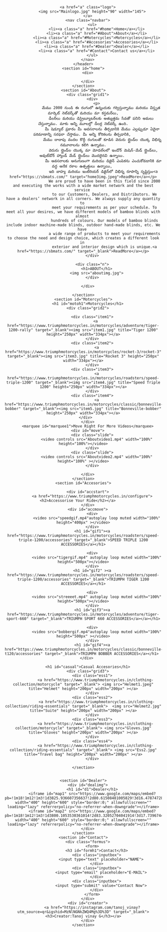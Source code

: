 <!DOCTYPE html>
<html lang="en">
<head>
    <meta charset="UTF-8">
    <meta name="viewport" content="width=device-width, initial-scale=1.0">
    <title>Document</title>
    <link rel="stylesheet" href="triumph.css">
</head>
<body>
    <header class="header">
        
        <a href="a" class="logo">
            <img src="Mainlogo.jpg" height="90" width="145">
        </a>
        <nav class="navbar">
            <ul>
                <li><a class="a" href="#home">Home</a></li>
                <li><a class="a" href="#About">About</a></li>
                <li><a class="a" href="#Motercycles">Motercycles</a></li>
                <li><a class="a" href="#Accesories">Accesories</a></li>
                <li><a class="a" href="#Dealer">Dealer</a></li>
                <li><a class="a" href="#Contact">Contact us</a></li>
            </ul>
        </nav>
    </header>
    <section id="home">
        <div>
            
        </div>
    </section>
    <section id="About">
        <div class="grid1">
            <div>
                <p>
                    మేము 2000 నుండి ఈ రంగంలో ఉన్నందుకు గర్విస్తున్నాము మరియు విస్తృత మార్కెట్ నెట్‌వర్క్‌తో మరియు మా కస్టమర్‌లు,
                    డీలర్‌లు మరియు డిస్ట్రిబ్యూటర్‌లకు అత్యుత్తమ సేవతో పనిని అమలు చేస్తున్నాము. మాకు అన్ని మూలల్లో డీలర్ల నెట్‌వర్క్ ఉంది.
                     మీ షెడ్యూల్ ప్రకారం మీ అవసరాలను తీర్చడానికి మేము ఎల్లప్పుడూ ఏదైనా పరిమాణాన్ని సరఫరా చేస్తాము. మీ అన్ని కోరికలను తీర్చడానికి, 
                     మేము దాదాపు వందల కొద్దీ రంగులతో కూడిన వెదురు బ్లైండ్‌ల యొక్క విభిన్న నమూనాలను కలిగి ఉన్నాము.
                      వెదురు బ్లైండ్‌ల యొక్క మా మోడల్‌లలో ఇండోర్ మెషిన్-మేడ్ బ్లైండ్‌లు, అవుట్‌డోర్ హ్యాండ్ మేడ్ బ్లైండ్‌లు మొదలైనవి ఉన్నాయి. 
                      మీ అవసరాలకు అనుగుణంగా మరియు డిజైన్ ఎంపికను ఎంచుకోవడానికి మా వద్ద అనేక రకాల ఉత్పత్తులు ఉన్నాయి, 
                      ఇది బాహ్య మరియు ఇంటీరియర్ డిజైన్‌లో విభిన్న రూపాన్ని సృష్టిస్తుం<a href="https://sbmats.com/" target="home3img.jpeg">ReadMore</a></p>
                       We are proud to have been in this field since 2000 and executing the works with a wide market network and the best service 
                       to our Customers, Dealers, and Distributors. We have a dealers’ network in all corners. We always supply any quantity to 
                       meet your requirements as per your schedule. To meet all your desires, we have different models of bamboo blinds with almost 
                       hundreds of colours. Our models of bamboo blinds include indoor machine-made blinds, outdoor hand-made blinds, etc. We have 
                       a wide range of products to meet your requirements to choose the need and design choice, which creates a different look in 
                       exterior and interior design which is unique.<a href="https://sbmats.com/" target="_blank">ReadMore</a></p>
            </div>
            
            <div class="n">
                <h1>ABOUT</h1>
                <img src="aboutimg.jpg">
            </div>
            
        </div>
        
    </section>
    <section id="Motercycles">
        <h1 id="motoh1">Motorcycles</h1>
        <div class="grid2">
            
            <div class="item1">
               <a href="https://www.triumphmotorcycles.in/motorcycles/adventure/tiger-1200-rally" target="_blank"><img src="item1.jpg" title="Tiger 1200" height="250px" width="334px"></a>
            </div>
            <div class="item2">
                <a href="https://www.triumphmotorcycles.in/motorcycles/rocket-3/rocket-3" target="_blank"><img src="item3.jpg" title="Rocket 3" height="250px" width="334px"></a>
            </div>
            <div class="item3">
                <a href="https://www.triumphmotorcycles.in/motorcycles/roadsters/speed-triple-1200" target="_blank"><img src="item4.jpg" title="Speed Triple 1200" height="250px" width="334px"></a>
            </div>
            <div class="item4">
                <a href="https://www.triumphmotorcycles.in/motorcycles/classic/bonneville-bobber" target="_blank"><img src="item5.jpg" title="Bonneville-bobber" height="250px" width="334px"></a>
            </div>      
        </div>
        <marquee id="marquee1">Move Right For More Videos</marquee>
        <div id="move">
            <div class="slide">
                <video controls src="Aboutvideo1.mp4" width="100%" height="100%"></video>
            </div>
            <div class="slide">
                <video controls src="Aboutvideo2.mp4" width="100%" height="100%" ></video>
            </div>
            
        </div>
    </section>
    <section id="Accesories">
        
        <div id="accstart">
            <a href="https://www.triumphmotorcycles.in/configure"><h2>Accessorise Your Ride</h2></a>     
        </div>
        <div id="accmove">
            <div>
                <video src="speedgif.mp4"autoplay loop muted width="100%" height="400px" ></video>
            </div>
            <h1 id="gif1"><a href="https://www.triumphmotorcycles.in/motorcycles/roadsters/speed-triple-1200/accessories" target="_blank">SPEED TRIPLE 1200 ACCESSORIES</a></h1>
            
            <div>
                <video src="tigergif.mp4" autoplay loop muted width="100%" height="500px"></video>
            </div>
            <h1 id="gif2" ><a href="https://www.triumphmotorcycles.in/motorcycles/roadsters/speed-triple-1200/accessories" target="_blank">TRIUMPH TIGER 1200 ACCESSORIES</a></h1>
            
            <div>
                <video src="streeeet.mp4" autoplay loop muted width="100%" height="500px"></video>
            </div>
            <h1 id="gif3"><a href="https://www.triumphmotorcycles.in/motorcycles/adventure/tiger-sport-660" target="_blank">TRIUMPH SPORT 660 ACCESSORIES</a></a></h1>
            
            <div>
                <video src="bobbergif.mp4"autoplay loop muted width="100%" height="500px" ></video>
            </div>
            <h1 id="gif4"><a href="https://www.triumphmotorcycles.in/motorcycles/classic/bonneville-t120/accessories" target="_blank">TRIUMPH BOBBER ACCESSORIES</a></h1>    
        </div> 

        <h1 id="casual">Casual Accesories</h1>
        <div class="grid3">
            <div class="ess1">
               <a href="https://www.triumphmotorcycles.in/clothing-collection/motorcycle" target="_blank"> <img src="Helmet1.jpeg" title="Helmet" height="200px" width="200px" ></a>
            </div>
            <div class="ess2">
                <a href="https://www.triumphmotorcycles.in/clothing-collection/riding-essentials" target="_blank">  <img src="Helmet2.jpg" title="Suite" height="200px" width="200px" ></a>
            </div>
            <div class="ess3">
               <a href="https://www.triumphmotorcycles.in/clothing-collection/motorcycle" target="_blank"> <img src="Gloves.jpg" title="Gloves" height="200px" width="200px" ></a>
            </div>
            <div class="ess4">
               <a href="https://www.triumphmotorcycles.in/clothing-collection/riding-essentials" target="_blank"> <img src="Ess2.jpg" title="Travel bag" height="200px" width="200px" ></a>
            </div>

    </section>


    <section id="Dealer">
        <div id="dealimg">
            <h1 id="d1">Dealer</h1>
            <iframe id="map1" src="https://www.google.com/maps/embed?pb=!1m18!1m12!1m3!1d3825.936607356637!2d80.61508481005829!3d16.478747284195997!2m3!1f0!2f0!3f0!3m2!1i1024!2i768!4f13.1!3m3!1m2!1s0x3a35f1567151b5c5%3A0x30f69ebbdc55ab5a!2sVIJAYAWADA%20TRIUMPH!5e0!3m2!1sen!2sin!4v1691350412238!5m2!1sen!2sin" width="400" height="600" style="border:0;" allowfullscreen="" loading="lazy" referrerpolicy="no-referrer-when-downgrade"></iframe>
            <iframe id="map2" src="https://www.google.com/maps/embed?pb=!1m18!1m12!1m3!1d3800.1053530361014!2d83.32052704041914!3d17.73967444004613!2m3!1f0!2f0!3f0!3m2!1i1024!2i768!4f13.1!3m3!1m2!1s0x3a3959ac66f886bd%3A0xf1493c1b8f4f6689!2sTriumph%20Motorcycles%20Vizag!5e0!3m2!1sen!2sin!4v1691350612922!5m2!1sen!2sin" width="400" height="600" style="border:0;" allowfullscreen="" loading="lazy" referrerpolicy="no-referrer-when-downgrade"></iframe>
        </div>
    </section>
    <section id="Contact">
        <div class="formus">
            <form>
                <h3 id="formh1">Contact</h3>
                <div class="inputbox">
                    <input type="text" placeholder="NAME">
                </div>
                <div class="inputbox">
                    <input type="email" placeholder="E-MAIL">
                </div>
                <div class="inputbox">
                    <input type="submit" value="Contact Now">
                </div>
            </form>
        </div>
        <div id="creator">
            <a href="https://instagram.com/tanoj_vinay?utm_source=qr&igshid=MzNlNGNkZWQ4Mg%3D%3D" target="_blank"><h3>Creator:Tanoj vinay G</h3></a>
        </div>
    </section>
</body>
</html>
    
